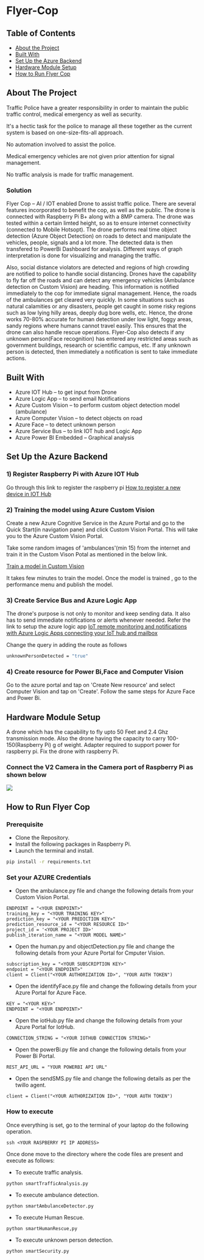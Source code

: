 # Flyer-Cop 

<!-- TABLE OF CONTENTS -->
## Table of Contents
* [About the Project](#about-the-project)
* [Built With](#built-with)
* [Set Up the Azure Backend](#set-up-the-azure-backend)
* [Hardware Module Setup](#hardware-module-setup)
* [How to Run Flyer Cop](#how-to-run-flyer-cop)

<!-- ABOUT THE PROJECT -->
## About The Project
Traffic Police have a greater responsibility in order to maintain the public traffic control, medical emergency as well as security. 

It's a hectic task for the police to manage all these together as the current system is based on one-size-fits-all approach.

No automation involved to assist the police.

Medical emergency vehicles are not given prior attention for signal management. 

No traffic analysis is made for traffic management.

### Solution
Flyer Cop – AI / IOT enabled Drone to assist traffic police. There are several features incorporated to benefit the cop, as well as the public.
The drone is connected with Raspberry Pi B+ along with a 8MP camera. The drone was tested within a certain limted height, so as to ensure internet connectivity (connected to Mobile Hotsopt).
The drone performs real time object detection (Azure Object Detection) on roads to detect and manipulate the vehicles, people, signals and a lot more.
The detected data is then transfered to PowerBi Dashboard for analysis. Different ways of graph interpretation is done for visualizing and managing the traffic.

Also, social distance violators are detected and regions of high crowding are notified to police to handle social distancing.
Drones  have the capability to fly far off the roads and can detect any emergency vehicles (Ambulance detection on Custom Vision) are heading. This information is notified immediately to the cop for immediate signal management. Hence, the roads of the ambulances get cleared very quickly. 
In some situations such as natural calamities or any disasters, people get caught in some risky regions such as low lying hilly areas, deeply dug bore wells, etc. 
Hence, the drone works 70-80% accurate for human detection under low light, foggy areas, sandy regions where humans cannot travel easily. This ensures that the drone can also handle rescue operations.
Flyer-Cop also detects if any unknown person(Face recognition) has entered any restricted areas such as government buildings, research or scientific campus, etc.
If any unknown person is detected, then immediately a notification is sent to take immediate actions. 

## Built With
* Azure IOT Hub – to get input from Drone
* Azure Logic App – to send email Notifications 
* Azure Custom Vision – to perform custom object detection model (ambulance)
* Azure Computer Vision – to detect objects on road
* Azure Face – to detect unknown person
* Azure Service Bus – to link IOT hub and Logic App
* Azure Power BI Embedded – Graphical analysis 

## Set Up the Azure Backend
### 1) Register Raspberry Pi with Azure IOT Hub
Go through this link to register the raspberry pi [How to register a new device in IOT Hub](https://docs.microsoft.com/en-us/azure/iot-edge/how-to-register-device)

### 2) Training the model using Azure Custom Vision
Create a new Azure Cognitive Service in the Azure Portal and go to the Quick Start(in navigation pane) and click Custom Vision Portal.
This will take you to the Azure Custom Vision Portal.

Take some random images of 'ambulances'(min 15) from the internet and train it in the Custom Vison Potal as mentioned in the below link.

[Train a model in Custom Vision](https://docs.microsoft.com/en-us/azure/cognitive-services/custom-vision-service/get-started-build-detector)

It takes few minutes to train the model. Once the model is trained , go to the performance menu and publish the model.

### 3) Create Service Bus and Azure Logic App
The drone's purpose is not only to monitor and keep sending data. It also has to send immediate notifications or alerts whenever needed.
Refer the link to setup the azure logic app [IoT remote monitoring and notifications with Azure Logic Apps connecting your IoT hub and mailbox](https://docs.microsoft.com/en-us/azure/iot-hub/iot-hub-monitoring-notifications-with-azure-logic-apps)

Change the query in adding the route as follows
```sh
unknownPersonDetected = "true"
```

### 4) Create resource for Power Bi,Face and Computer Vision
Go to the azure portal and tap on 'Create New resource' and select Computer Vision and tap on 'Create'.
Follow the same steps for Azure Face and Power Bi.

## Hardware Module Setup
A drone which has the capability to fly upto 50 Feet and 2.4 Ghz transmission mode. Also the drone having the capacity to carry 100-150(Raspberry Pi) g of weight.
Adapter required to support power for raspberry pi. Fix the drone with raspberry Pi.
### Connect the V2 Camera in the Camera port of Raspberry Pi as shown below
![](https://www.allaboutcircuits.com/uploads/articles/raspberry-pi-camera-2.png?v=1470886330073)

## How to Run Flyer Cop
### Prerequisite
* Clone the Repository.
* Install the following packages in Raspberry Pi.
* Launch the terminal and install.
```sh
pip install -r requirements.txt
```
### Set your AZURE Credentials 
* Open the ambulance.py file and change the following details from your Custom Vision Portal.
```
ENDPOINT = "<YOUR ENDPOINT>"
training_key = "<YOUR TRAINING KEY>"
prediction_key = "<YOUR PREDICTION KEY>"
prediction_resource_id = "<YOUR RESOURCE ID>"
project_id = '<YOUR PROJECT ID>'
publish_iteration_name = "<YOUR MODEL NAME>"
```
* Open the human.py and objectDetection.py file and change the following details from your Azure Portal for Cmputer Vision.
```
subscription_key = "<YOUR SUBSCRIPTION KEY>"
endpoint = "<YOUR ENDPOINT>"
client = Client("<YOUR AUTHORIZATION ID>", "YOUR AUTH TOKEN")
```
* Open the identifyFace.py file and change the following details from your Azure Portal for Azure Face.
```
KEY = "<YOUR KEY>"
ENDPOINT = "<YOUR ENDPOINT>"
```
* Open the iotHub.py file and change the following details from your Azure Portal for IotHub.
```
CONNECTION_STRING = "<YOUR IOTHUB CONNECTION STRING>"
```
* Open the powerBi.py file and change the following details from your Power Bi Portal.
```
REST_API_URL = "YOUR POWERBI API URL"
```
* Open the sendSMS.py file and change the following details as per the twillo agent.
```
client = Client("<YOUR AUTHORIZATION ID>", "YOUR AUTH TOKEN")
```
### How to execute
Once everything is set, go to the terminal of your laptop do the following operation.
```
ssh <YOUR RASPBERRY PI IP ADDRESS>
```
Once done move to the directory where the code files are present and execute as follows:
* To execute traffic analysis. 
```
python smartTrafficAnalysis.py
```
* To execute ambulance detection. 
```
python smartAmbulanceDetector.py
```
* To execute Human Rescue.
```
python smartHumanRescue,py
```
* To execute unknown person detection.
```
python smartSecurity.py
```

